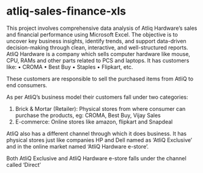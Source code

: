 # atliq-sales-finance-xls
This project involves comprehensive data analysis of Atliq Hardware’s sales and financial performance using Microsoft Excel. The objective is to uncover key business insights, identify trends, and support data-driven decision-making through clean, interactive, and well-structured reports.
AtliQ Hardware is a company which sells computer hardware like mouse, CPU, RAMs and other parts   related to PCS and laptops. It has customers like:
•	CROMA
•	Best Buy
•	Staples
•	Flipkart, etc.

These customers are responsible to sell the purchased items from AtliQ to end consumers.

As per AtliQ’s business model their customers fall under two categories:
1.	Brick & Mortar (Retailer): Physical stores from where consumer can purchase the products,
eg: CROMA, Best Buy, Vijay Sales
2.	E-commerce: Online stores like amazon, flipkart and Snapdeal

AtliQ also has a different channel through which it does business. It has physical stores just like companies HP and Dell named as ‘AtliQ Exclusive’ and in the online market named ‘AtliQ Hardware e-store’.

Both AtliQ Exclusive and AtliQ Hardware e-store falls under the channel called ‘Direct’

